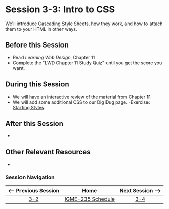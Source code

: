 # Session 3-3: Intro to CSS

We'll introduce Cascading Style Sheets, how they work, and how to attach them to your HTML in other ways.

## Before this Session
- Read *Learning Web Design*, Chapter 11
- Complete the "LWD Chapter 11 Study Quiz" until you get the score you want. 

## During this Session
- We will have an interactive review of the material from Chapter 11
- We will add some additional CSS to our Dig Dug page.
    -Exercise: [Starting Styles](../exercises/styles.md).

## After this Session
- 

## Other Relevant Resources
- 

### Session Navigation

| <-- Previous Session |               Home                  | Next Session --> |
|:--------------------:|:-----------------------------------:|:----------------:|
|  [3-2](3-2.md)       | [IGME-235 Schedule](../schedule.md) |   [3-4](3-4.md)  |
